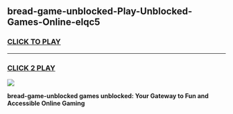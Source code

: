 
## bread-game-unblocked-Play-Unblocked-Games-Online-elqc5
<h3>
<a href="https://premium76.site?title=bread-game-unblocked&ref=25A">CLICK TO PLAY</a></h3>
<hr>

<h3>
<a href="https://premium76.site?title=bread-game-unblocked&ref=25A">CLICK 2 PLAY</a>
  
</h3>

<a href="https://premium76.site?title=bread-game-unblocked&ref=25A"><img src="https://clearcache.store/games.png"></a>


**bread-game-unblocked games unblocked: Your Gateway to Fun and Accessible Online Gaming**
